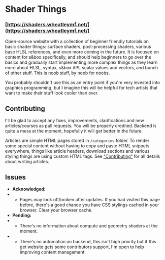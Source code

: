# Shader Things
### [https://shaders.wheatleymf.net/](https://shaders.wheatleymf.net/)
Open-source website with a collection of beginner friendly tutorials on basic shader things: surface shaders, post-processing shaders, various base HLSL references, and even more coming in the future. It is focused on content for s&box specifically, and should help beginners to go over the basics and gradually start implementing more complex things as they learn more about HLSL, syntax, s&box API, scalar values and vectors, and bunch of other stuff. This is noob stuff, by noob for noobs. 

You probably shouldn't use this as an entry point if you're very invested into graphics programming, but I imagine this will be helpful for tech artists that want to make their stuff look cooler than ever. 

## Contributing
I'll be glad to accept any fixes, improvements, clarifications and new articles/courses as pull requests. You will be properly credited. Backend is quite a mess at the moment, hopefully it will get better in the future. 

Articles are simple HTML pages stored in `/categories` folder. To render some special content without having to copy and paste HTML snippets everywhere, things like article headers, download sections and various styling things are using custom HTML tags. See ["Contributing"](https://shaders.wheatleymf.net/?entry=contributing) for all details about writing articles. 

## Issues
- **Acknowledged:**
- - Pages may look off/broken after updates. If you had visited this page before, there's a good chance you have CSS stylings cached in your browser. Clear your browser cache.  
- **Pending:**
- - There's no information about compute and geometry shaders at the moment.
- - There's no automation on backend, this isn't high priority but if this get website gets some contributors support, I'm open to help improving content management. 
